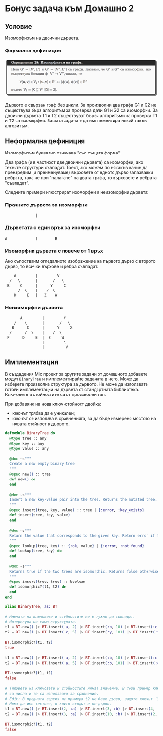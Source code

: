 # Бонус задача към Домашно 2

## Условие

Изоморфизъм на двоични дървета.

### Формална дефиниция

![Изоморфизъм на графи дефиниция](graph_ismorphism.png)

Дървото е свързан граф без цикли. За произволни два графа G1 и G2 не съществува бърз алгоритъм за проверка дали G1 и G2 са изоморфни.
За двоични дървета T1 и T2 съществуват бързи алгоритъми за проверка T1 и T2 са изоморфни.
Вашата задача е да имплементира някой такъв алгоритъм.

## Неформална дефиниция

Изоморфизъм буквално означава "със същата форма".

Два графа (и в частност две двоични дървета) са изоморфни, ако техните структури съвпадат.
Тоест, ако можем по някакъв начин да пренаредим (и преименуваме) върховете от едното дърво запазвайки ребрата,
така че при "налагане" на двата графа, то върховете и ребрата "съвпадат".

Следните примери илюстрират изоморфни и неизоморфни дървета:

### Празните дървета за изоморфни

```
              |
```

### Дърветата с един връх са изоморфни

```
A             |        B
```

### Изоморфни дървета с повече от 1 връх

Ако съпостваим огледалното изображение на първото дърво
с второто дърво, то всички върхове и ребра съвпадат.

```
    A         |         V
  /   \       |       /   \
 B     C      |      Y     X
      /  \    |    /  \
    D     E   |   Z    W
```

### Неизоморфни дървета

```
       A         |         V
    /    \       |       /   \
   B      C      |      Y     X
  /      /  \    |    /  \
 F      D     E  |  Z     W
                 |         \
                 |          V
```

## Имплементация

В създадения Mix проект за другите задачи от домашното добавете модул `BinaryTree` и имплементирайте задачата в него.
Може да изберете произволна структура за дървото. Не може да използвате готови имплементации на дървета от стандартната библиотека.
Ключовете и стойностите са от произволен тип.

При добавяне на нова ключ-стойност двойка:

- ключът трябва да е уникален;
- ключът се използва в сравненията, за да бъде намерено мястото на новата стойност в дървото.

```elixir
defmodule BinaryTree do
  @type tree :: any
  @type key :: any
  @type value :: any

  @doc ~s"""
  Create a new empty binary tree
  """
  @spec new() :: tree
  def new() do
  end

  @doc ~s"""
  Insert a new key-value pair into the tree. Returns the mutated tree.
  """
  @spec insert(tree, key, value) :: tree | {:error, :key_exists}
  def insert(tree, key, value)
  end

  @doc ~s"""
  Return the value that corresponds to the given key. Return error if the key is not found.
  """
  @spec lookup(tree, key) :: {:ok, value} | {:error, :not_found}
  def lookup(tree, key) do
  end

  @doc ~s"""
  Returns true if the two trees are isomorphic. Returns false otherwise.
  """
  @spec insert(tree, tree) :: boolean
  def isomorphic?(t1, t2) do
  end
end
```

```elixir
alias BinaryTree, as: BT

# Имената на ключовете и стойностите не е нужно да съвпадат.
# Интересува ни само структурата.
t1 = BT.new() |> BT.insert(:a, 2) |> BT.insert(:b, 10) |> BT.insert(:c, 3)
t2 = BT.new() |> BT.insert(:x, 5) |> BT.insert(:y, 101) |> BT.insert(:z, 40)

BT.isomorphic?(t1, t2)
true

t1 = BT.new() |> BT.insert(:a, 2) |> BT.insert(:b, 10) |> BT.insert(:c, 3)
t2 = BT.new() |> BT.insert(:a, 5) |> BT.insert(:b, 101) |> BT.insert(:c, 40) |> BT.insert(:d, 10)

BT.isomorphic?(t1, t2)
false

# Типовете на ключовете и стойностите нямат значение. В този пример ключовете
# са числа и те са използвани за сравнение.
# Edit: В предната версия на примера t2 не беше дърво, защото ключът `3` се повтаряше.
# Няма да има тестове, в които входът е не-дърво.
t1 = BT.new() |> BT.insert(2, :a) |> BT.insert(3, :b) |> BT.insert(4, :c)
t2 = BT.new() |> BT.insert(3, :a) |> BT.insert(10, :b) |> BT.insert(2, :c)

BT.isomorphic?(t1, t2)
false
```
